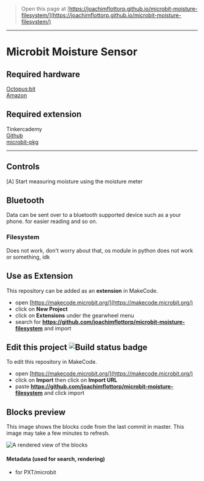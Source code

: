 
> Open this page at [https://joachimflottorp.github.io/microbit-moisture-filesystem/](https://joachimflottorp.github.io/microbit-moisture-filesystem/)
----------------------------
# Microbit Moisture Sensor
## Required hardware
[Octopus:bit](https://www.elecfreaks.com/learn-en/microbitKit/Tinker_Kit/octopus_bit.html)  
[Amazon](https://www.amazon.com/Elecfreaks-Microbit-Programmable-Learning-Guidance/dp/B0822L63MB)  

## Required extension
Tinkercademy  
[Github](https://github.com/Tinkertanker/pxt-tinkercademy-tinker-kit)  
[microbit-pkg](https://makecode.microbit.org/pkg/Tinkertanker/pxt-tinkercademy-tinker-kit)

-----------------------------
## Controls
[A] Start measuring moisture using the moisture meter

## Bluetooth
Data can be sent over to a bluetooth supported device such as a your phone. for easier reading and so on.

### Filesystem
Does not work, don't worry about that, os module in python does not work or something, idk

## Use as Extension

This repository can be added as an **extension** in MakeCode.

* open [https://makecode.microbit.org/](https://makecode.microbit.org/)
* click on **New Project**
* click on **Extensions** under the gearwheel menu
* search for **https://github.com/joachimflottorp/microbit-moisture-filesystem** and import

## Edit this project ![Build status badge](https://github.com/joachimflottorp/microbit-moisture-filesystem/workflows/MakeCode/badge.svg)

To edit this repository in MakeCode.

* open [https://makecode.microbit.org/](https://makecode.microbit.org/)
* click on **Import** then click on **Import URL**
* paste **https://github.com/joachimflottorp/microbit-moisture-filesystem** and click import

## Blocks preview

This image shows the blocks code from the last commit in master.
This image may take a few minutes to refresh.

![A rendered view of the blocks](https://github.com/joachimflottorp/microbit-moisture-filesystem/raw/master/.github/makecode/blocks.png)

#### Metadata (used for search, rendering)

* for PXT/microbit
<script src="https://makecode.com/gh-pages-embed.js"></script><script>makeCodeRender("{{ site.makecode.home_url }}", "{{ site.github.owner_name }}/{{ site.github.repository_name }}");</script>

